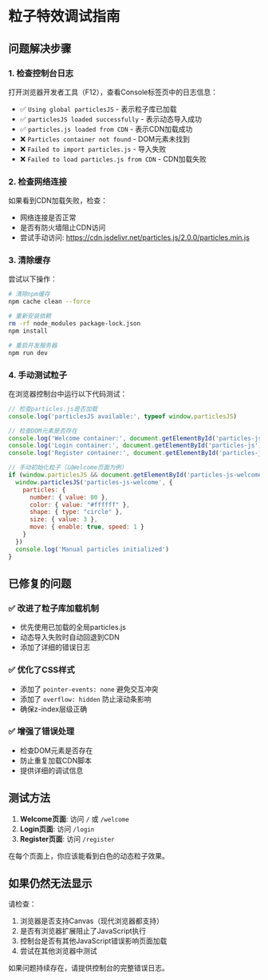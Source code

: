 # 粒子特效调试指南

## 问题解决步骤

### 1. 检查控制台日志
打开浏览器开发者工具（F12），查看Console标签页中的日志信息：

- ✅ `Using global particlesJS` - 表示粒子库已加载
- ✅ `particlesJS loaded successfully` - 表示动态导入成功
- ✅ `particles.js loaded from CDN` - 表示CDN加载成功
- ❌ `Particles container not found` - DOM元素未找到
- ❌ `Failed to import particles.js` - 导入失败
- ❌ `Failed to load particles.js from CDN` - CDN加载失败

### 2. 检查网络连接
如果看到CDN加载失败，检查：
- 网络连接是否正常
- 是否有防火墙阻止CDN访问
- 尝试手动访问: https://cdn.jsdelivr.net/particles.js/2.0.0/particles.min.js

### 3. 清除缓存
尝试以下操作：
```bash
# 清除npm缓存
npm cache clean --force

# 重新安装依赖
rm -rf node_modules package-lock.json
npm install

# 重启开发服务器
npm run dev
```

### 4. 手动测试粒子
在浏览器控制台中运行以下代码测试：
```javascript
// 检查particles.js是否加载
console.log('particlesJS available:', typeof window.particlesJS)

// 检查DOM元素是否存在
console.log('Welcome container:', document.getElementById('particles-js-welcome'))
console.log('Login container:', document.getElementById('particles-js'))
console.log('Register container:', document.getElementById('particles-js-register'))

// 手动初始化粒子（以Welcome页面为例）
if (window.particlesJS && document.getElementById('particles-js-welcome')) {
  window.particlesJS('particles-js-welcome', {
    particles: {
      number: { value: 80 },
      color: { value: "#ffffff" },
      shape: { type: "circle" },
      size: { value: 3 },
      move: { enable: true, speed: 1 }
    }
  })
  console.log('Manual particles initialized')
}
```

## 已修复的问题

### ✅ 改进了粒子库加载机制
- 优先使用已加载的全局particles.js
- 动态导入失败时自动回退到CDN
- 添加了详细的错误日志

### ✅ 优化了CSS样式
- 添加了 `pointer-events: none` 避免交互冲突
- 添加了 `overflow: hidden` 防止滚动条影响
- 确保z-index层级正确

### ✅ 增强了错误处理
- 检查DOM元素是否存在
- 防止重复加载CDN脚本
- 提供详细的调试信息

## 测试方法

1. **Welcome页面**: 访问 `/` 或 `/welcome`
2. **Login页面**: 访问 `/login`  
3. **Register页面**: 访问 `/register`

在每个页面上，你应该能看到白色的动态粒子效果。

## 如果仍然无法显示

请检查：
1. 浏览器是否支持Canvas（现代浏览器都支持）
2. 是否有浏览器扩展阻止了JavaScript执行
3. 控制台是否有其他JavaScript错误影响页面加载
4. 尝试在其他浏览器中测试

如果问题持续存在，请提供控制台的完整错误日志。 